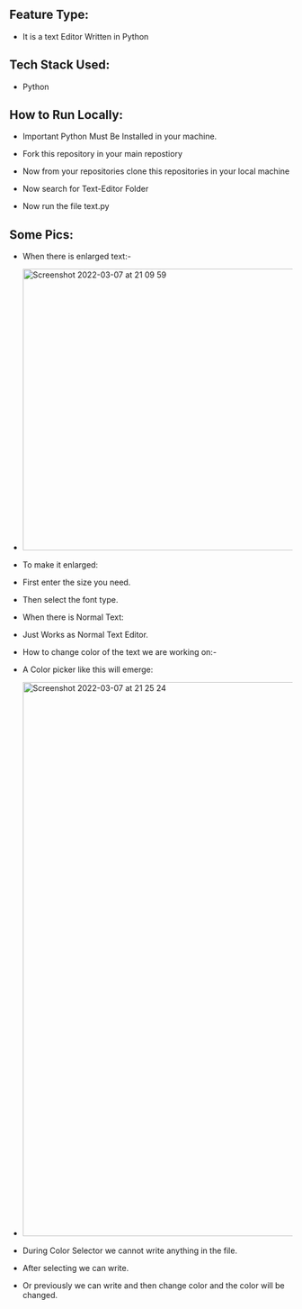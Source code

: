 ## Feature Type:

- It is a text Editor Written in Python

## Tech Stack Used:

- Python

## How to Run Locally:

- Important Python Must Be Installed in your machine.

- Fork this repository in your main repostiory
- Now from your repositories clone this repositories in your local machine
- Now search for Text-Editor Folder
- Now run the file text.py

## Some Pics:

-  When there is enlarged text:-
- <img width="500" alt="Screenshot 2022-03-07 at 21 09 59" src="https://user-images.githubusercontent.com/77090462/157068123-7390f520-d17a-4e2f-ad99-7642120156fa.png">
- To make it enlarged: 
-  First enter the size you need.
-  Then select the font type.


- When there is Normal Text: 
-  Just Works as Normal Text Editor.

- How to change color of the text we are working on:-
-   A Color picker like this will emerge:
-   <img width="984" alt="Screenshot 2022-03-07 at 21 25 24" src="https://user-images.githubusercontent.com/77090462/157069707-2b85324e-74fc-44a6-910f-3e6ed4e00f6b.png">
-   During Color Selector we cannot write anything in the file.
-   After selecting we can write.
-   Or previously we can write and then change color and the color will be changed.
